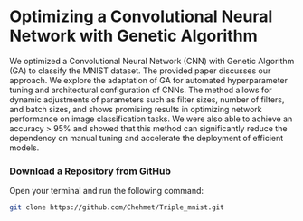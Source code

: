 # Optimizing a Convolutional Neural Network with Genetic Algorithm

We optimized a Convolutional Neural Network (CNN) with Genetic Algorithm (GA) to classify the MNIST dataset. The provided paper discusses our approach. We explore the adaptation of GA for automated hyperparameter tuning and architectural configuration of CNNs. The method allows for dynamic adjustments of parameters such as filter sizes, number of filters, and batch sizes, and shows promising results in optimizing network performance on image classification tasks. We were also able to achieve an accuracy > 95% and showed that this method can significantly reduce the dependency on manual tuning and accelerate the deployment of efficient models.


### Download a Repository from GitHub

   Open your terminal and run the following command:

   ```bash
   git clone https://github.com/Chehmet/Triple_mnist.git
   ```
